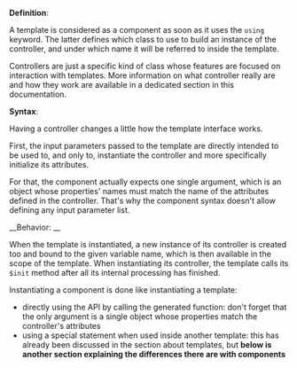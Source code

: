 __Definition__:

A template is considered as a component as soon as it uses the `using` keyword. The latter defines which class to use to build an instance of the controller, and under which name it will be referred to inside the template.

Controllers are just a specific kind of class whose features are focused on interaction with templates. More information on what controller really are and how they work are available in a dedicated section in this documentation.

__Syntax__:

Having a controller changes a little how the template interface works.

First, the input parameters passed to the template are directly intended to be used to, and only to, instantiate the controller and more specifically initialize its attributes.

For that, the component actually expects one single argument, which is an object whose properties' names must match the name of the attributes defined in the controller. That's why the component syntax doesn't allow defining any input parameter list.

__Behavior: __

When the template is instantiated, a new instance of its controller is created too and bound to the given variable name, which is then available in the scope of the template. When instantiating its controller, the template calls its `$init` method after all its internal processing has finished.

Instantiating a component is done like instantiating a template:

* directly using the API by calling the generated function: don't forget that the only argument is a single object whose properties match the controller's attributes
* using a special statement when used inside another template: this has already been discussed in the section about templates, but __below is another section explaining the differences there are with components__

